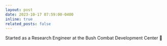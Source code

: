 ```yaml
---
layout: post
date: 2023-10-17 07:59:00-0400
inline: true
related_posts: false
---
```


Started as a Research Engineer at the Bush Combat Development Center :rocket:
